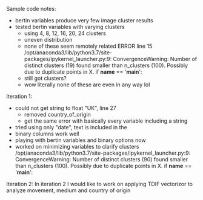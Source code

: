 Sample code notes:
- bertin variables produce very few image cluster results
- tested bertin variables with varying clusters
	- using 4, 8, 12, 16, 20, 24 clusters
	- uneven distribution
	- none of these seem remotely related
ERROR line 15
	/opt/anaconda3/lib/python3.7/site-packages/ipykernel_launcher.py:9: ConvergenceWarning: Number of distinct clusters (19) found smaller than n_clusters (100). Possibly due to duplicate points in X.
  if __name__ == '__main__':
  - still got clusters?
  - wow literally none of these are even in any way lol


Iteration 1:
- could not get string to float "UK", line 27
	- removed country_of_origin
	- get the same error with basically every variable including a string
- tried using only "date", text is included in the 
- binary columns work well
- playing with bertin variables and binary options now
- worked on minimizing variables to clarify clusters
	/opt/anaconda3/lib/python3.7/site-packages/ipykernel_launcher.py:9: ConvergenceWarning: Number of distinct clusters (90) found smaller than n_clusters (100). Possibly due to duplicate points in X.
  if __name__ == '__main__':

Iteration 2:
In iteration 2 I would like to work on applying TDIF vectorizor to analyze movement, medium and country of origin
